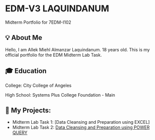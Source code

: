 # EDM-V3 LAQUINDANUM
Midterm Portfolio for 7EDM-I102
## 💡 About Me
Hello, I am Allek Miehl Almanzar Laquindanum. 18 years old. This is my official portfolio for the EDM Midterm Lab Task.
## 🎓 Education
College: City College of Angeles

High School: Systems Plus College Foundation - Main

## 📝 My Projects:
- Midterm Lab Task 1: [Data Cleansing and Preparation using EXCEL]
- Midterm Lab Task 2: [Data Cleansing and Preparation using POWER QUERY]()
